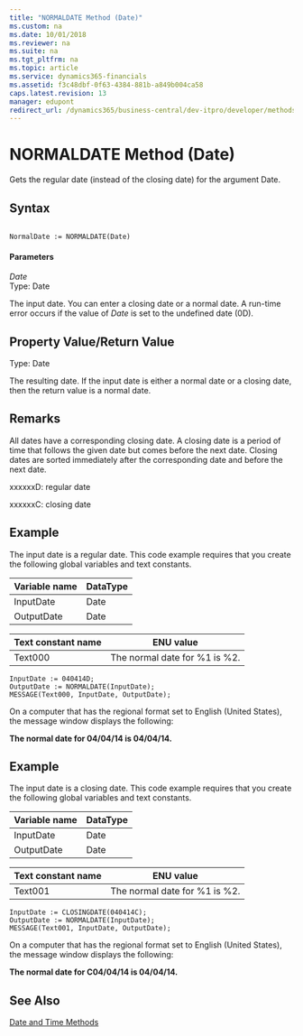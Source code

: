 ```yaml
---
title: "NORMALDATE Method (Date)"
ms.custom: na
ms.date: 10/01/2018
ms.reviewer: na
ms.suite: na
ms.tgt_pltfrm: na
ms.topic: article
ms.service: dynamics365-financials
ms.assetid: f3c48dbf-0f63-4384-881b-a849b004ca58
caps.latest.revision: 13
manager: edupont
redirect_url: /dynamics365/business-central/dev-itpro/developer/methods-auto/library
---
```


 

# NORMALDATE Method (Date)
Gets the regular date \(instead of the closing date\) for the argument Date.  
  
## Syntax  
  
```  
  
NormalDate := NORMALDATE(Date)  
```  
  
#### Parameters  
 *Date*  
 Type: Date  
  
 The input date. You can enter a closing date or a normal date. A run-time error occurs if the value of *Date* is set to the undefined date \(0D\).  
  
## Property Value/Return Value  
 Type: Date  
  
 The resulting date. If the input date is either a normal date or a closing date, then the return value is a normal date.  
  
## Remarks  
 All dates have a corresponding closing date. A closing date is a period of time that follows the given date but comes before the next date. Closing dates are sorted immediately after the corresponding date and before the next date.  
  
 xxxxxxD: regular date  
  
 xxxxxxC: closing date  
  
## Example  
 The input date is a regular date. This code example requires that you create the following global variables and text constants.  
  
|Variable name|DataType|  
|-------------------|--------------|  
|InputDate|Date|  
|OutputDate|Date|  
  
|Text constant name|ENU value|  
|------------------------|---------------|  
|Text000|The normal date for %1 is %2.|  
  
```  
InputDate := 040414D;  
OutputDate := NORMALDATE(InputDate);  
MESSAGE(Text000, InputDate, OutputDate);  
```  
  
 On a computer that has the regional format set to English \(United States\), the message window displays the following:  
  
 **The normal date for 04/04/14 is 04/04/14.**  
  
## Example  
 The input date is a closing date. This code example requires that you create the following global variables and text constants.  
  
|Variable name|DataType|  
|-------------------|--------------|  
|InputDate|Date|  
|OutputDate|Date|  
  
|Text constant name|ENU value|  
|------------------------|---------------|  
|Text001|The normal date for %1 is %2.|  
  
```  
InputDate := CLOSINGDATE(040414C);  
OutputDate := NORMALDATE(InputDate);  
MESSAGE(Text001, InputDate, OutputDate);  
```  
  
 On a computer that has the regional format set to English \(United States\), the message window displays the following:  
  
 **The normal date for C04/04/14 is 04/04/14.**  
  
## See Also  
 [Date and Time Methods](devenv-Date-and-Time-Methods.md)